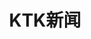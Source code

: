 ---
title: "KTK新闻"
draft: false
# page title background image
bg_image: "images/backgrounds/page-title.jpg"
# meta description
description : "这里记录着我们的慈善活动"
---
